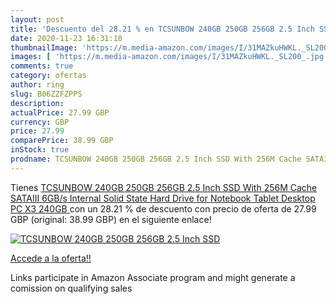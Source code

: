 ```yaml
---
layout: post
title: 'Descuento del 28.21 % en TCSUNBOW 240GB 250GB 256GB 2.5 Inch SSD '
date: 2020-11-23 16:31:18
thumbnailImage: 'https://m.media-amazon.com/images/I/31MAZkuHWKL._SL200_.jpg'
images: [ 'https://m.media-amazon.com/images/I/31MAZkuHWKL._SL200_.jpg' ]
comments: true
category: ofertas
author: ring
slug: B06ZZFZPPS
description:
actualPrice: 27.99 GBP
currency: GBP
price: 27.99
comparePrice: 38.99 GBP
inStock: true
prodname: TCSUNBOW 240GB 250GB 256GB 2.5 Inch SSD With 256M Cache SATAIII 6GB/s Internal Solid State Hard Drive for Notebook Tablet Desktop PC X3 240GB 
---
```


Tienes [TCSUNBOW 240GB 250GB 256GB 2.5 Inch SSD With 256M Cache SATAIII 6GB/s Internal Solid State Hard Drive for Notebook Tablet Desktop PC X3 240GB ](https://www.amazon.co.uk/dp/B06ZZFZPPS/?tag=tolees0a-21) con un 28.21 % de descuento con precio de oferta de 27.99 GBP (original: 38.99 GBP) en el siguiente enlace!

[![TCSUNBOW 240GB 250GB 256GB 2.5 Inch SSD ](https://m.media-amazon.com/images/I/31MAZkuHWKL._SL200_.jpg)](https://www.amazon.co.uk/dp/B06ZZFZPPS/?tag=tolees0a-21)

[Accede a la oferta!!](https://www.amazon.co.uk/dp/B06ZZFZPPS/?tag=tolees0a-21)

Links participate in Amazon Associate program and might generate a comission on qualifying sales


